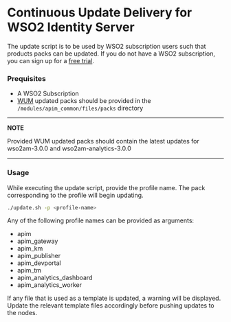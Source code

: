 # Continuous Update Delivery for WSO2 Identity Server

The update script is to be used by WSO2 subscription users such that products packs can be updated. If you do not have a WSO2 subscription, you can sign up for a [free trial](https://wso2.com/subscription/free-trial).

### Prequisites
* A WSO2 Subscription
* [WUM](https://wso2.com/updates/wum) updated packs should be provided in the `/modules/apim_common/files/packs` directory

---
**NOTE**

Provided WUM updated packs should contain the latest updates for wso2am-3.0.0 and wso2am-analytics-3.0.0

---

### Usage
While executing the update script, provide the profile name. The pack corresponding to the profile will begin updating.
```bash
./update.sh -p <profile-name>
```
Any of the following profile names can be provided as arguments:
* apim
* apim_gateway
* apim_km
* apim_publisher
* apim_devportal
* apim_tm
* apim_analytics_dashboard
* apim_analytics_worker

If any file that is used as a template is updated, a warning will be displayed. Update the relevant template files accordingly before pushing updates to the nodes.
